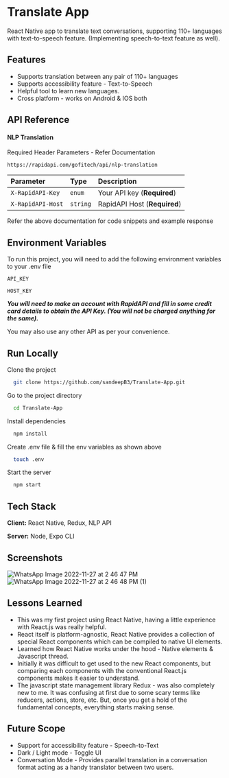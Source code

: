 # Translate App
React Native app to translate text conversations, supporting 110+ languages with text-to-speech feature. (Implementing speech-to-text feature as well).


## Features
- Supports translation between any pair of 110+ languages
- Supports accessibility feature - Text-to-Speech
- Helpful tool to learn new languages.
- Cross platform - works on Android & IOS both


## API Reference

#### NLP Translation

Required Header Parameters - Refer Documentation
```http
https://rapidapi.com/gofitech/api/nlp-translation
```

| Parameter | Type     | Description                |
| :-------- | :------- | :------------------------- |
| `X-RapidAPI-Key` | `enum` | Your API key (**Required**) |
| `X-RapidAPI-Host` | `string` | RapidAPI Host (**Required**)|

Refer the above documentation for code snippets and example response


## Environment Variables

To run this project, you will need to add the following environment variables to your .env file

`API_KEY`

`HOST_KEY`

***You will need to make an account with RapidAPI and fill in some credit card details to obtain the API Key. (You will not be charged anything for the same).***

You may also use any other API as per your convenience.


## Run Locally

Clone the project

```bash
  git clone https://github.com/sandeepB3/Translate-App.git
```

Go to the project directory

```bash
  cd Translate-App
```

Install dependencies

```bash
  npm install
```

Create .env file & fill the env variables as shown above

```bash
  touch .env
```

Start the server

```bash
  npm start
```


## Tech Stack

**Client:** React Native, Redux, NLP API

**Server:** Node, Expo CLI


## Screenshots
![WhatsApp Image 2022-11-27 at 2 46 47 PM](https://user-images.githubusercontent.com/107111616/204127789-3c96ece2-505b-4d3e-821e-81d0200b205d.jpeg)![WhatsApp Image 2022-11-27 at 2 46 48 PM (1)](https://user-images.githubusercontent.com/107111616/204127836-32efbd73-0fa4-48ea-b230-2066bcc6a2ee.jpeg)



## Lessons Learned

- This was my first project using React Native, having a little experience with React.js was really helpful.
- React itself is platform-agnostic, React Native provides a collection of special React components which can be compiled to native UI elements.
- Learned how React Native works under the hood - Native elements & Javascript thread.
- Initially it was difficult to get used to the new React components, but comparing each components with the conventional React.js components makes it easier to understand. 
- The javascript state management library Redux - was also completely new to me. It was confusing at first due to some scary terms like reducers, actions, store, etc. But, once you get a hold of the fundamental concepts, everything starts making sense.


## Future Scope

- Support for accessibility feature - Speech-to-Text 
- Dark / Light mode - Toggle UI
- Conversation Mode - Provides parallel translation in a conversation format acting as a handy translator between two users.


